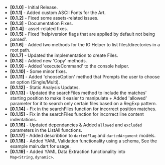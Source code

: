 - **[0.1.0]** - Initial Release.
- **[0.1.1]** - Added custom ASCII Fonts for the Art.
- **[0.1.2]** - Fixed some assets-related issues.
- **[0.1.3]** - Documentation Fixes.
- **[0.1.4]** - asset-related fixes.
- **[0.1.5]** - Fixed 'help/version flags that are applied by default not being parsed'.
- **[0.1.6]** - Added two methods for the IO Helper to list files/directories in a root path.
- **[0.1.7]** - Updated the implementation to create Files.
- **[0.1.8]** - Added new 'Copy' methods.
- **[0.1.9]** - Added 'executeCommand' to the console helper.
- **[0.1.10]** - Some minor fixes.
- **[0.1.11]** - Added 'chooseOption' method that Prompts the user to choose an option (Single/Multi).
- **[0.1.12]** - Static Analysis Updates.
- **[0.1.13]** - Updated the searchFiles method to include the matches' starting position to make it easier to manipulate + Added 'allowed' parameter for it to search only certain files based on a RegExp pattern.
- **[0.1.14]** - Fix in the searchFiles function for incorrect position matches.
- **[0.1.15]** - Fix in the searchFiles function for incorrect line content indentations.
- **[0.1.16]** - Updated dependancies & Added `allowed` and `excluded` parameters in the ListAll functions.
- **[0.1.17]** - Added describtion to `dartedFlag` and `dartedArgument` models.
- **[0.1.18]** - Added YAML Validation functionality using a schema, See the example main.dart for usage.
- **[0.1.19]** - Added YAML Data Extraction functionality into `Map<String,dynamic>`.
